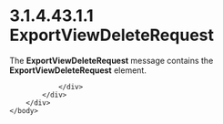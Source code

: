 <html dir="LTR" xmlns:mshelp="http://msdn.microsoft.com/mshelp" xmlns:ddue="http://ddue.schemas.microsoft.com/authoring/2003/5" xmlns:xlink="http://www.w3.org/1999/xlink" xmlns:tool="http://www.microsoft.com/tooltip">
    <head>
        <meta http-equiv="Content-Type" content="text/html; CHARSET=utf-8"></meta>
        <meta name="save" content="history"></meta>
        <title>3.1.4.43.1.1 ExportViewDeleteRequest</title>
        <xml>
            <mshelp:toctitle title="3.1.4.43.1.1 ExportViewDeleteRequest"></mshelp:toctitle>
            <mshelp:rltitle title="[MS-SSMDSWS-15]: ExportViewDeleteRequest"></mshelp:rltitle>
            <mshelp:keyword index="A" term="50e22ad5-f18d-4229-85ee-b6335b6f05b1"></mshelp:keyword>
            <mshelp:attr name="DCSext.ContentType" value="open specification"></mshelp:attr>
            <mshelp:attr name="AssetID" value="50e22ad5-f18d-4229-85ee-b6335b6f05b1"></mshelp:attr>
            <mshelp:attr name="TopicType" value="kbRef"></mshelp:attr>
            <mshelp:attr name="DCSext.Title" value="[MS-SSMDSWS-15]: ExportViewDeleteRequest" />
        </xml>
    </head>
    <body>
        <div id="header">
            <h1 class="heading">3.1.4.43.1.1 ExportViewDeleteRequest</h1>
        </div>
        <div id="mainSection">
            <div id="mainBody">
                <div id="allHistory" class="saveHistory"></div>
                <div id="sectionSection0" class="section" name="collapseableSection">
                    

<p>The <b>ExportViewDeleteRequest</b> message contains the <b>ExportViewDeleteRequest</b>
element.</p>


                </div>
            </div>
        </div>
    </body>
</html>